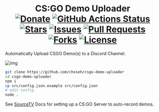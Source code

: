 <div align="center">
<h1>CS:GO Demo Uploader<br>
<a href="https://chse.dev/donate"><img alt="Donate" src="https://img.shields.io/badge/Donate_To_This_Project-brightgreen"></a>
<a href="https://github.com/ChxseH/csgo-demo-uploader/actions/workflows/linter.yml"><img alt="GitHub Actions Status" src="https://github.com/ChxseH/csgo-demo-uploader/actions/workflows/linter.yml/badge.svg"></a>
<a href="https://github.com/chxseh/csgo-demo-uploader/stargazers"><img alt="Stars" src="https://img.shields.io/github/stars/chxseh/csgo-demo-uploader"></a>
<a href="https://github.com/chxseh/csgo-demo-uploader/issues"><img alt="Issues" src="https://img.shields.io/github/issues/chxseh/csgo-demo-uploader"></a>
<a href="https://github.com/chxseh/csgo-demo-uploader/pulls"><img alt="Pull Requests" src="https://img.shields.io/github/issues-pr/chxseh/csgo-demo-uploader"></a>
<a href="https://github.com/chxseh/csgo-demo-uploader/network"><img alt="Forks" src="https://img.shields.io/github/forks/chxseh/csgo-demo-uploader"></a>
<a href="https://github.com/chxseh/csgo-demo-uploader/blob/main/LICENSE.md"><img alt="License" src="https://img.shields.io/github/license/chxseh/csgo-demo-uploader"></a>
</h1></div>

Automatically Upload CSGO Demo(s) to a Discord Channel.


![img](https://i.imgur.com/FSgkaFY.png)

```bash
git clone https://github.com/chxseh/csgo-demo-uploader
cd csgo-demo-uploader
npm i
cp src/config.json.example src/config.json
# edit config
node .
```

See [SourceTV](https://developer.valvesoftware.com/wiki/SourceTV#Recording_Games) Docs for setting up a CS:GO Server to auto-record demos.
